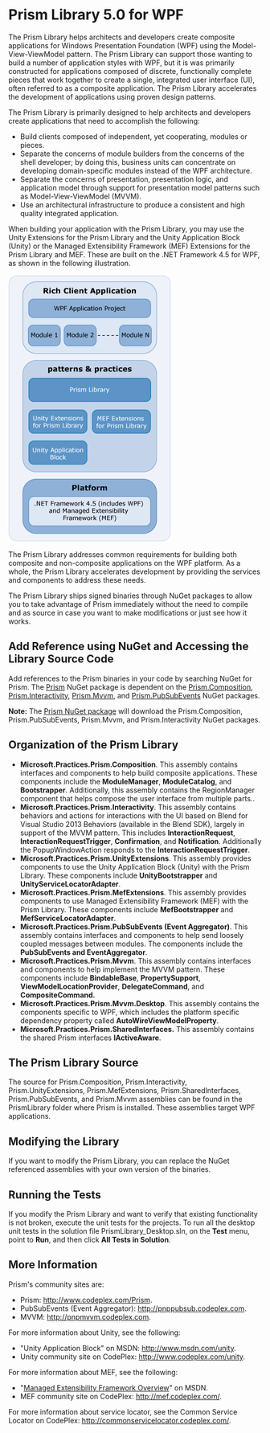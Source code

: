 # Prism Library 5.0 for WPF 

The Prism Library helps architects and developers create composite applications for Windows Presentation Foundation (WPF) using the Model-View-ViewModel pattern. The Prism Library can support those wanting to build a number of application styles with WPF, but it is was primarily constructed for applications composed of discrete, functionally complete pieces that work together to create a single, integrated user interface (UI), often referred to as a composite application. The Prism Library accelerates the development of applications using proven design patterns. 

The Prism Library is primarily designed to help architects and developers create applications that need to accomplish the following:

 * Build clients composed of independent, yet cooperating, modules or pieces.
 * Separate the concerns of module builders from the concerns of the shell developer; by doing this, business units can concentrate on developing domain-specific modules instead of the WPF architecture.
 * Separate the concerns of presentation, presentation logic, and application model through support for presentation model patterns such as Model-View-ViewModel (MVVM).
 * Use an architectural infrastructure to produce a consistent and high quality integrated application.

When building your application with the Prism Library, you may use the Unity Extensions for the Prism Library and the Unity Application Block (Unity) or the Managed Extensibility Framework (MEF) Extensions for the Prism Library and MEF. These are built on the .NET Framework 4.5 for WPF, as shown in the following illustration.

![](images/Ch13LibraryFig1.png)

The Prism Library addresses common requirements for building both composite and non-composite applications on the WPF platform. As a whole, the Prism Library accelerates development by providing the services and components to address these needs.

The Prism Library ships signed binaries through NuGet packages to allow you to take advantage of Prism immediately without the need to compile and as source in case you want to make modifications or just see how it works.

## Add Reference using NuGet and Accessing the Library Source Code

Add references to the Prism binaries in your code by searching NuGet for Prism. The [Prism](http://aka.ms/prism-wpf-Prism50Nuget) NuGet package is dependent on the [Prism.Composition](http://aka.ms/prism-wpf-Prism50CompositionNuget), [Prism.Interactivity](http://aka.ms/prism-wpf-Prism50InteractivityNuget), [Prism.Mvvm](http://aka.ms/prism-wpf-Prism50MvvmNuget), and [Prism.PubSubEvents](http://aka.ms/prism-wpf-Prism50PubSubEventsNuget) NuGet packages.

**Note:** The [Prism NuGet package](http://aka.ms/prism-wpf-Prism50Nuget) will download the Prism.Composition, Prism.PubSubEvents, Prism.Mvvm, and Prism.Interactivity NuGet packages.

## Organization of the Prism Library

 * **Microsoft.Practices.Prism.Composition**. This assembly contains interfaces and components to help build composite applications. These components include the **ModuleManager**, **ModuleCatalog**, and **Bootstrapper**. Additionally, this assembly contains the RegionManager component that helps compose the user interface from multiple parts..
 * **Microsoft.Practices.Prism.Interactivity**. This assembly contains behaviors and actions for interactions with the UI based on Blend for Visual Studio 2013 Behaviors (available in the Blend SDK), largely in support of the MVVM pattern. This includes **InteractionRequest**, **InteractionRequestTrigger**, **Confirmation**, and **Notification**. Additionally the PopupWindowAction responds to the **InteractionRequestTrigger**.
 * **Microsoft.Practices.Prism.UnityExtensions**. This assembly provides components to use the Unity Application Block (Unity) with the Prism Library. These components include **UnityBootstrapper** and **UnityServiceLocatorAdapter**.
 * **Microsoft.Practices.Prism.MefExtensions**. This assembly provides components to use Managed Extensibility Framework (MEF) with the Prism Library. These components include **MefBootstrapper** and **MefServiceLocatorAdapter**.
 * **Microsoft.Practices.Prism.PubSubEvents (Event Aggregator)**. This assembly contains interfaces and components to help send loosely coupled messages between modules. The components include the **PubSubEvents and EventAggregator**.
 * **Microsoft.Practices.Prism.Mvvm**. This assembly contains interfaces and components to help implement the MVVM pattern. These components include **BindableBase**, **PropertySupport**, **ViewModelLocationProvider**, **DelegateCommand**, and **CompositeCommand.**
 * **Microsoft.Practices.Prism.Mvvm.Desktop**. This assembly contains the components specific to WPF, which includes the platform specific dependency property called **AutoWireViewModelProperty**.
 * **Microsoft.Practices.Prism.SharedInterfaces.** This assembly contains the shared Prism interfaces **IActiveAware**.

## The Prism Library Source

The source for Prism.Composition, Prism.Interactivity, Prism.UnityExtensions, Prism.MefExtensions, Prism.SharedInterfaces, Prism.PubSubEvents, and Prism.Mvvm assemblies can be found in the PrismLibrary folder where Prism is installed. These assemblies target WPF applications.

## Modifying the Library

If you want to modify the Prism Library, you can replace the NuGet referenced assemblies with your own version of the binaries.

## Running the Tests

If you modify the Prism Library and want to verify that existing functionality is not broken, execute the unit tests for the projects. To run all the desktop unit tests in the solution file PrismLibrary\_Desktop.sln, on the **Test** menu, point to **Run**, and then click **All Tests in Solution**.

## More Information

Prism's community sites are:

 * Prism: <http://www.codeplex.com/Prism>.
 * PubSubEvents (Event Aggregator): <http://pnppubsub.codeplex.com>.
 * MVVM: <http://pnpmvvm.codeplex.com>.

For more information about Unity, see the following:

 * "Unity Application Block" on MSDN: <http://www.msdn.com/unity>.
 * Unity community site on CodePlex: <http://www.codeplex.com/unity>.

For more information about MEF, see the following:

 * "[Managed Extensibility Framework Overview](http://msdn.microsoft.com/en-us/library/dd460648.aspx)" on MSDN.
 * MEF community site on CodePlex: <http://mef.codeplex.com/>.

For more information about service locator, see the Common Service Locator on CodePlex: <http://commonservicelocator.codeplex.com/>.


